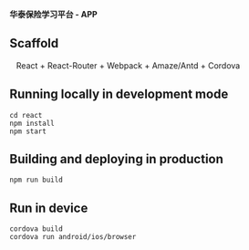 **华泰保险学习平台 - APP** 

**Scaffold**
----------

    React  + React-Router + Webpack + Amaze/Antd + Cordova

**Running locally in development mode**
----------

    cd react
    npm install
    npm start
    
**Building and deploying in production**
----------

    npm run build

**Run in device**
----------

    cordova build
    cordova run android/ios/browser
